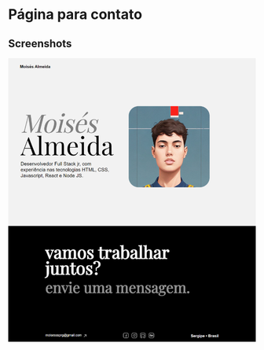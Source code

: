 
# Página para contato




## Screenshots

![home portfolio](https://github.com/MoisesssDev/Pagina_para_contato/blob/master/assets/Pagina_para_contato.png?raw=true)






